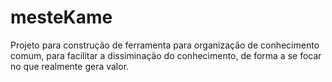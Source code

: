# mesteKame
Projeto para construção de ferramenta para organização de conhecimento comum, para facilitar a dissiminação do conhecimento, de forma a se focar no que realmente gera valor.
